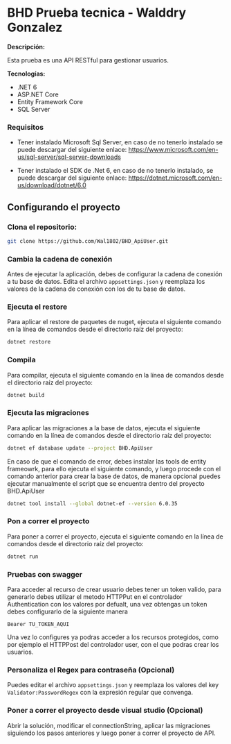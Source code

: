 # BHD Prueba tecnica - Walddry Gonzalez
 
**Descripción:**
 
Esta prueba es una API RESTful para gestionar usuarios.
 
**Tecnologías:**
 
* .NET 6
* ASP.NET Core
* Entity Framework Core
* SQL Server
 
### Requisitos
* Tener instalado Microsoft Sql Server, en caso de no tenerlo instalado se puede descargar del siguiente enlace: https://www.microsoft.com/en-us/sql-server/sql-server-downloads
 
* Tener instalado el SDK de .Net 6, en caso de no tenerlo instalado, se puede descargar del siguiente enlace: https://dotnet.microsoft.com/en-us/download/dotnet/6.0
 
## Configurando el proyecto
 
### Clona el repositorio:
   
```bash
git clone https://github.com/Wal1802/BHD_ApiUser.git
```
 
 
 
### Cambia la cadena de conexión
 
Antes de ejecutar la aplicación, debes de configurar la cadena de conexión a tu base de datos. Edita el archivo `appsettings.json` y reemplaza los valores de la cadena de conexión con los de tu base de datos.
 
### Ejecuta el restore
 
Para aplicar el restore de paquetes de nuget, ejecuta el siguiente comando en la línea de comandos desde el directorio raíz del proyecto:
 
```bash
dotnet restore
```
 
### Compila
 
Para compilar, ejecuta el siguiente comando en la línea de comandos desde el directorio raíz del proyecto:
 
```bash
dotnet build
```
 
 
### Ejecuta las migraciones
 
Para aplicar las migraciones a la base de datos, ejecuta el siguiente comando en la línea de comandos desde el directorio raíz del proyecto:
 
```bash
dotnet ef database update --project BHD.ApiUser
```
 
En caso de que el comando de error, debes instalar las tools de entity frameowrk, para ello ejecuta el siguiente comando, y luego procede con el comando anterior para crear la base de datos, de manera opcional puedes ejecutar manualmente el script que se encuentra dentro del proyecto BHD.ApiUser
 
```bash
dotnet tool install --global dotnet-ef --version 6.0.35
```
 
### Pon a correr el proyecto
 
Para poner a correr el proyecto, ejecuta el siguiente comando en la línea de comandos desde el directorio raíz del proyecto:
 
```bash
dotnet run
```
 
### Pruebas con swagger
 
Para acceder al recurso de crear usuario debes tener un token valido, para generarlo debes utilizar el metodo HTTPPut en el controlador Authentication con los valores por defualt, una vez obtengas un token debes configurarlo de la siguiente manera
 
`Bearer TU_TOKEN_AQUI`
 
Una vez lo configures ya podras acceder a los recursos protegidos, como por ejemplo el HTTPPost del controlador user, con el que podras crear los usuarios.
 
### Personaliza el Regex para contraseña (Opcional)
 
Puedes editar el archivo `appsettings.json` y reemplaza los valores del key `Validator:PasswordRegex` con la expresión regular que convenga.
 
### Poner a correr el proyecto desde visual studio (Opcional)
 
Abrir la solución, modificar el connectionString, aplicar las migraciones siguiendo los pasos anteriores y luego poner a correr el proyecto de API.
 